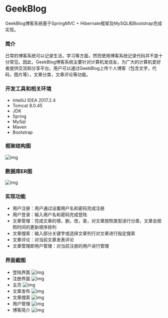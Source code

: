  # GeekBlog
  GeekBlog博客系统基于SpringMVC + Hibernate框架及MySQL和Bootstrap完成实现。
  
 ### 简介
 日常的博客系统可以记录生活，学习等方面，然而使用博客系统记录代码并不是十分常见。因此，GeekBlog博客系统主要针对计算机发烧友，为广大的计算机爱好者提供交流和分享平台。用户可以通过GeekBlog上传个人博客（包含文字，代码，图片等），文章分类，文章评论等功能。
 
 ### 开发工具和相关环境
 * IntelliJ IDEA 2017.2.4
 * Tomcat 8.0.45
 * JDK
 * Spring
 * MySql
 * Maven
 * Bootstrap
 
 ### 框架结构图
 ![img](https://github.com/zhengxinyu0825/GeekBlog/blob/master/screenshot/feature_overview.png)
 
 ### 数据库ER图
 ![img](https://github.com/zhengxinyu0825/GeekBlog/blob/master/screenshot/database_overview.png)
 
 ### 实现功能
 * 用户注册：用户通过设置用户名和密码完成注册
 * 用户登录：输入用户名和密码完成登陆
 * 文章管理：完成文章的增，删，改，查，对文章按照类型进行分类，文章会按照时间的更新顺序排列
 * 文章搜索：输入部分关键字或选择文章列行对文章进行指定搜索  
 * 文章评论：对当前文章发表评论
 * 文章管理即用户管理：对当前注册的用户进行管理

 ### 界面截图
 * 登陆界面
 ![img](https://github.com/zhengxinyu0825/GeekBlog/blob/master/screenshot/login-page.png)
 * 注册界面
 ![img](https://github.com/zhengxinyu0825/GeekBlog/blob/master/screenshot/register-page.png)
 * 主页
 ![img](https://github.com/zhengxinyu0825/GeekBlog/blob/master/screenshot/home-page.png)
 * 文章发布
 ![img](https://github.com/zhengxinyu0825/GeekBlog/blob/master/screenshot/addblog-page.png)
 * 文章搜索
 ![img](https://github.com/zhengxinyu0825/GeekBlog/blob/master/screenshot/searchblog-page.png)
 * 用户管理
 ![img](https://github.com/zhengxinyu0825/GeekBlog/blob/master/screenshot/admin-page.png)
 * 博客简介
 ![img](https://github.com/zhengxinyu0825/GeekBlog/blob/master/screenshot/introduction-page.png)
